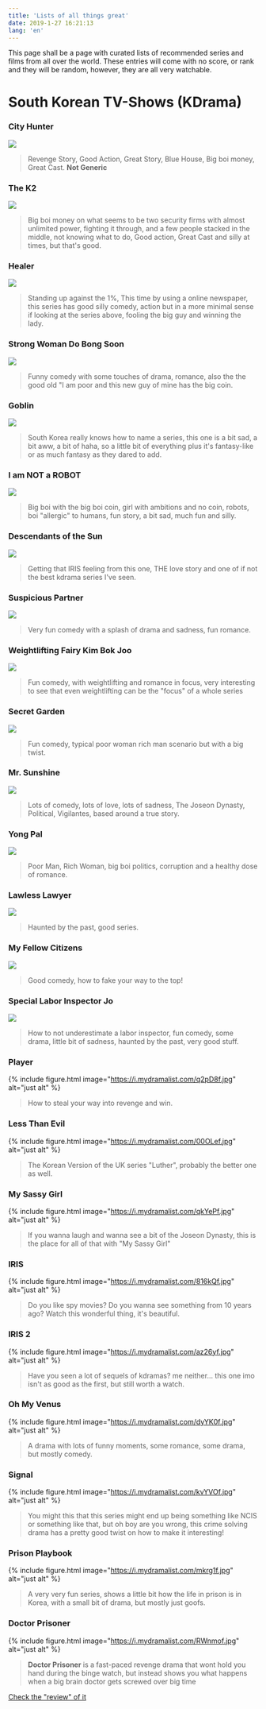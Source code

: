 ```yaml
---
title: 'Lists of all things great'
date: 2019-1-27 16:21:13
lang: 'en'
---
```


This page shall be a page with curated lists of recommended series and films from all over the world.
These entries will come with no score, or rank and they will be random, however, they are all very watchable.

# South Korean TV-Shows (KDrama)

### City Hunter
![](https://i.mydramalist.com/a81mlf.jpg)

> Revenge Story, Good Action, Great Story, Blue House, Big boi money, Great Cast. **Not Generic**

### The K2
![](https://i.mydramalist.com/b26nZc.jpg)

> Big boi money on what seems to be two security firms with almost unlimited power, fighting it through, and a few people stacked in the middle, not knowing what to do, Good action, Great Cast and silly at times, but that's good.

### Healer
![](https://i.mydramalist.com/lBOo4f.jpg)

> Standing up against the 1%, This time by using a online newspaper, this series has good silly comedy, action but in a more minimal sense if looking at the series above, fooling the big guy and winning the lady.

### Strong Woman Do Bong Soon
![](https://i.mydramalist.com/XZqYJf.jpg)
> Funny comedy with some touches of drama, romance, also the the good old "I am poor and this new guy of mine has the big coin.

### Goblin
![](https://i.mydramalist.com/JkD8Xc.jpg)

> South Korea really knows how to name a series, this one is a bit sad, a bit aww, a bit of haha, so a little bit of everything plus it's fantasy-like or as much fantasy as they dared to add.

### I am NOT a ROBOT
![](https://i.mydramalist.com/X4LAdf.jpg)

> Big boi with the big boi coin, girl with ambitions and no coin, robots, boi "allergic" to humans, fun story, a bit sad, much fun and silly.

### Descendants of the Sun
![](https://i.mydramalist.com/vN26Zf.jpg)

> Getting that IRIS feeling from this one, THE love story and one of if not the best kdrama series I've seen.

### Suspicious Partner
![](https://i.mydramalist.com/vQvO2f.jpg)

> Very fun comedy with a splash of drama and sadness, fun romance.

### Weightlifting Fairy Kim Bok Joo
![](https://i.mydramalist.com/D2X7Dc.jpg)

> Fun comedy, with weightlifting and romance in focus, very interesting to see that even weightlifting can be the "focus" of a whole series

### Secret Garden
![](https://i.mydramalist.com/5Q5RYc.jpg)

> Fun comedy, typical poor woman rich man scenario but with a big twist.

### Mr. Sunshine
![](https://i.mydramalist.com/Vbo3zf.jpg)

> Lots of comedy, lots of love, lots of sadness, The Joseon Dynasty, Political, Vigilantes, based around a true story.

### Yong Pal
![](https://i.mydramalist.com/qW78Df.jpg)

> Poor Man, Rich Woman, big boi politics, corruption and a healthy dose of romance.

### Lawless Lawyer
![](https://i.mydramalist.com/KA1w8f.jpg)

> Haunted by the past, good series.

### My Fellow Citizens
![](https://i.mydramalist.com/XeQDdf.jpg)

> Good comedy, how to fake your way to the top!

### Special Labor Inspector Jo
![](https://i.mydramalist.com/10153f.jpg)

> How to not underestimate a labor inspector, fun comedy, some drama, little bit of sadness, haunted by the past, very good stuff.

### Player
{% include figure.html image="https://i.mydramalist.com/q2pD8f.jpg" alt="just alt" %}

> How to steal your way into revenge and win.


### Less Than Evil
{% include figure.html image="https://i.mydramalist.com/00OLef.jpg" alt="just alt" %}

> The Korean Version of the UK series "Luther", probably the better one as well.

### My Sassy Girl
{% include figure.html image="https://i.mydramalist.com/qkYePf.jpg" alt="just alt" %}

> If you wanna laugh and wanna see a bit of the Joseon Dynasty, this is the place for all of that with "My Sassy Girl"

### IRIS
{% include figure.html image="https://i.mydramalist.com/816kQf.jpg" alt="just alt" %}

> Do you like spy movies? Do you wanna see something from 10 years ago? Watch this wonderful thing, it's beautiful.

### IRIS 2
{% include figure.html image="https://i.mydramalist.com/az26yf.jpg" alt="just alt" %}

> Have you seen a lot of sequels of kdramas? me neither... this one imo isn't as good as the first, but still worth a watch.

### Oh My Venus
{% include figure.html image="https://i.mydramalist.com/dyYK0f.jpg" alt="just alt" %}

> A drama with lots of funny moments, some romance, some drama, but mostly comedy.

### Signal
{% include figure.html image="https://i.mydramalist.com/kvYVOf.jpg" alt="just alt" %}

> You might this that this series might end up being something like NCIS or something like that, but oh boy are you wrong, this crime solving drama has a pretty good twist on how to make it interesting!

### Prison Playbook
{% include figure.html image="https://i.mydramalist.com/mkrg1f.jpg" alt="just alt" %}

> A very very fun series, shows a little bit how the life in prison is in Korea, with a small bit of drama, but mostly just goofs.

### Doctor Prisoner

{% include figure.html image="https://i.mydramalist.com/RWnmof.jpg" alt="just alt" %}

> **Doctor Prisoner** is a fast-paced revenge drama that wont hold you hand during the binge watch, but instead shows you what happens when a big brain doctor gets screwed over big time

[Check the "review" of it](https://dreameh.moe/kdrama/2019/07/05/doctor-prisoner/)
